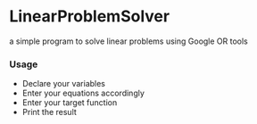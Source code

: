 # LinearProblemSolver
a simple program to solve linear problems using Google OR tools

### Usage
* Declare your variables
* Enter your equations accordingly
* Enter your target function
* Print the result
